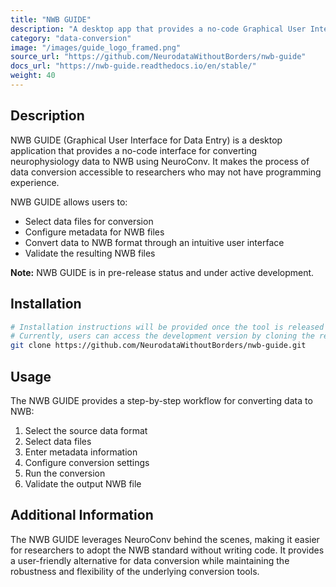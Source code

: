 ```yaml
---
title: "NWB GUIDE"
description: "A desktop app that provides a no-code Graphical User Interface for Data Entry for converting neurophysiology data to NWB"
category: "data-conversion"
image: "/images/guide_logo_framed.png"
source_url: "https://github.com/NeurodataWithoutBorders/nwb-guide"
docs_url: "https://nwb-guide.readthedocs.io/en/stable/"
weight: 40
---
```


## Description

NWB GUIDE (Graphical User Interface for Data Entry) is a desktop application that provides a no-code interface for converting neurophysiology data to NWB using NeuroConv. It makes the process of data conversion accessible to researchers who may not have programming experience.

NWB GUIDE allows users to:
- Select data files for conversion
- Configure metadata for NWB files
- Convert data to NWB format through an intuitive user interface
- Validate the resulting NWB files

**Note:** NWB GUIDE is in pre-release status and under active development.

## Installation

```bash
# Installation instructions will be provided once the tool is released
# Currently, users can access the development version by cloning the repository
git clone https://github.com/NeurodataWithoutBorders/nwb-guide.git
```

## Usage

The NWB GUIDE provides a step-by-step workflow for converting data to NWB:

1. Select the source data format
2. Select data files
3. Enter metadata information
4. Configure conversion settings
5. Run the conversion
6. Validate the output NWB file

## Additional Information

The NWB GUIDE leverages NeuroConv behind the scenes, making it easier for researchers to adopt the NWB standard without writing code. It provides a user-friendly alternative for data conversion while maintaining the robustness and flexibility of the underlying conversion tools.
